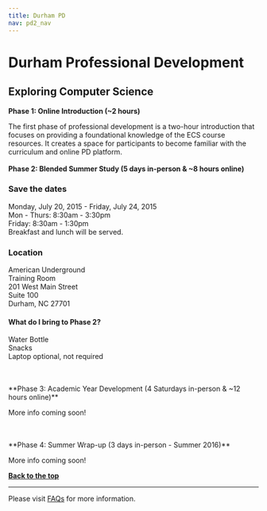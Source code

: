 ```yaml
---
title: Durham PD
nav: pd2_nav
---
```

<a id="top"></a>

# Durham Professional Development


<a id="ecs"></a>

## Exploring Computer Science

**Phase 1: Online Introduction (~2 hours)**

The first phase of professional development is a two-hour introduction that focuses on providing a foundational knowledge of the ECS course resources. It creates a space for participants to become familiar with the curriculum and online PD platform.
</br>
</br>
**Phase 2: Blended Summer Study (5 days in-person & ~8 hours online)**

### Save the dates

Monday, July 20, 2015 - Friday, July 24, 2015
<br/>
Mon - Thurs: 8:30am - 3:30pm
<br/>
Friday: 8:30am - 1:30pm
<br />
Breakfast and lunch will be served. 

### Location

American Underground
<br />
Training Room
<br />
201 West Main Street
<br />
Suite 100
<br />
Durham, NC 27701
<br />

#### What do I bring to Phase 2?

Water Bottle
<br />
Snacks
<br />
Laptop optional, not required

</br>
</br>
**Phase 3: Academic Year Development (4 Saturdays in-person & ~12 hours online)**

More info coming soon!

</br>
</br>
**Phase 4: Summer Wrap-up (3 days in-person - Summer 2016)**

More info coming soon!

[**Back to the top**](#top)

----------
Please visit [FAQs](/educate/pd/15-16/faq) for more information.

<br />
<br />